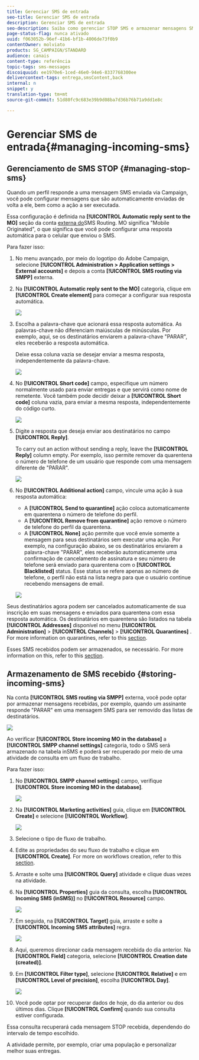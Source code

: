 ```yaml
---
title: Gerenciar SMS de entrada
seo-title: Gerenciar SMS de entrada
description: Gerenciar SMS de entrada
seo-description: Saiba como gerenciar STOP SMS e armazenar mensagens SMS recebidas no Adobe Campaign.
page-status-flag: nunca ativado
uuid: f063052b-96ef-41b6-bf1b-4006de73f0b9
contentOwner: molviato
products: SG_CAMPAIGN/STANDARD
audience: canais
content-type: referência
topic-tags: sms-messages
discoiquuid: ee1970e6-1ced-46e0-94e6-8337768300ee
delivercontext-tags: entrega,smsContent,back
internal: n
snippet: y
translation-type: tm+mt
source-git-commit: 51d80fc9c683e39b9d08ba7d36b76b71a9dd1e8c

---
```



# Gerenciar SMS de entrada{#managing-incoming-sms}

## Gerenciamento de SMS STOP {#managing-stop-sms}

Quando um perfil responde a uma mensagem SMS enviada via Campaign, você pode configurar mensagens que são automaticamente enviadas de volta a ele, bem como a ação a ser executada.

Essa configuração é definida na **[!UICONTROL Automatic reply sent to the MO]** seção da conta [externa do](../../administration/using/configuring-sms-channel.md#defining-an-sms-routing)SMS Routing. MO significa "Mobile Originated", o que significa que você pode configurar uma resposta automática para o celular que enviou o SMS.

Para fazer isso:

1. No menu avançado, por meio do logotipo do Adobe Campaign, selecione **[!UICONTROL Administration > Application settings > External accounts]** e depois a conta **[!UICONTROL SMS routing via SMPP]** externa.
1. Na **[!UICONTROL Automatic reply sent to the MO]** categoria, clique em **[!UICONTROL Create element]** para começar a configurar sua resposta automática.

   ![](assets/sms_mo_1.png)

1. Escolha a palavra-chave que acionará essa resposta automática. As palavras-chave não diferenciam maiúsculas de minúsculas. Por exemplo, aqui, se os destinatários enviarem a palavra-chave "PARAR", eles receberão a resposta automática.

   Deixe essa coluna vazia se desejar enviar a mesma resposta, independentemente da palavra-chave.

   ![](assets/sms_mo_2.png)

1. No **[!UICONTROL Short code]** campo, especifique um número normalmente usado para enviar entregas e que servirá como nome de remetente. Você também pode decidir deixar a **[!UICONTROL Short code]** coluna vazia, para enviar a mesma resposta, independentemente do código curto.

   ![](assets/sms_mo_4.png)

1. Digite a resposta que deseja enviar aos destinatários no campo **[!UICONTROL Reply]**.

   To carry out an action without sending a reply, leave the **[!UICONTROL Reply]** column empty. Por exemplo, isso permite remover da quarentena o número de telefone de um usuário que responde com uma mensagem diferente de "PARAR".

   ![](assets/sms_mo_3.png)

1. No **[!UICONTROL Additional action]** campo, vincule uma ação à sua resposta automática:

   * A **[!UICONTROL Send to quarantine]** ação coloca automaticamente em quarentena o número de telefone do perfil.
   * A **[!UICONTROL Remove from quarantine]** ação remove o número de telefone do perfil da quarentena.
   * A **[!UICONTROL None]** ação permite que você envie somente a mensagem para seus destinatários sem executar uma ação.
   Por exemplo, na configuração abaixo, se os destinatários enviarem a palavra-chave "PARAR", eles receberão automaticamente uma confirmação de cancelamento de assinatura e seu número de telefone será enviado para quarentena com o **[!UICONTROL Blacklisted]** status. Esse status se refere apenas ao número de telefone, o perfil não está na lista negra para que o usuário continue recebendo mensagens de email.

   ![](assets/sms_mo.png)

Seus destinatários agora podem ser cancelados automaticamente de sua inscrição em suas mensagens e enviados para quarentena com essa resposta automática. Os destinatários em quarentena são listados na tabela **[!UICONTROL Addresses]** disponível no menu **[!UICONTROL Administration]** &gt; **[!UICONTROL Channels]** &gt; **[!UICONTROL Quarantines]** . For more information on quarantines, refer to this [section](../../sending/using/understanding-quarantine-management.md).

Esses SMS recebidos podem ser armazenados, se necessário. For more information on this, refer to this [section](#storing-incoming-sms).

## Armazenamento de SMS recebido {#storing-incoming-sms}

Na conta **[!UICONTROL SMS routing via SMPP]** externa, você pode optar por armazenar mensagens recebidas, por exemplo, quando um assinante responde "PARAR" em uma mensagem SMS para ser removido das listas de destinatários.

![](assets/sms_config_mo_1.png)

Ao verificar **[!UICONTROL Store incoming MO in the database]** a **[!UICONTROL SMPP channel settings]** categoria, todo o SMS será armazenado na tabela inSMS e poderá ser recuperado por meio de uma atividade de consulta em um fluxo de trabalho.

Para fazer isso:

1. No **[!UICONTROL SMPP channel settings]** campo, verifique **[!UICONTROL Store incoming MO in the database]**.

   ![](assets/sms_config_mo_2.png)

1. Na **[!UICONTROL Marketing activities]** guia, clique em **[!UICONTROL Create]** e selecione **[!UICONTROL Workflow]**.

   ![](assets/sms_config_mo_3.png)

1. Selecione o tipo de fluxo de trabalho.
1. Edite as propriedades do seu fluxo de trabalho e clique em **[!UICONTROL Create]**. For more on workflows creation, refer to this [section](../../automating/using/building-a-workflow.md).
1. Arraste e solte uma **[!UICONTROL Query]** atividade e clique duas vezes na atividade.
1. Na **[!UICONTROL Properties]** guia da consulta, escolha **[!UICONTROL Incoming SMS (inSMS)]** no **[!UICONTROL Resource]** campo.

   ![](assets/sms_config_mo_4.png)

1. Em seguida, na **[!UICONTROL Target]** guia, arraste e solte a **[!UICONTROL Incoming SMS attributes]** regra.

   ![](assets/sms_config_mo_5.png)

1. Aqui, queremos direcionar cada mensagem recebida do dia anterior. Na **[!UICONTROL Field]** categoria, selecione **[!UICONTROL Creation date (created)]**.
1. Em **[!UICONTROL Filter type]**, selecione **[!UICONTROL Relative]** e em **[!UICONTROL Level of precision]**, escolha **[!UICONTROL Day]**.

   ![](assets/sms_config_mo_6.png)

1. Você pode optar por recuperar dados de hoje, do dia anterior ou dos últimos dias. Clique **[!UICONTROL Confirm]** quando sua consulta estiver configurada.

Essa consulta recuperará cada mensagem STOP recebida, dependendo do intervalo de tempo escolhido.

A atividade permite, por exemplo, criar uma população e personalizar melhor suas entregas.
